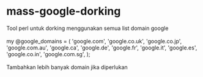 # mass-google-dorking
Tool perl untuk dorking menggunakan semua list domain google<br/><br/>
my @google_domains = (
    'google.com',
    'google.co.uk',
    'google.co.jp',
    'google.com.au',
    'google.ca',
    'google.de',
    'google.fr',
    'google.it',
    'google.es',
    'google.co.in',
    'google.com.sg',
    );<br/><br/>
Tambahkan lebih banyak domain jika diperlukan
